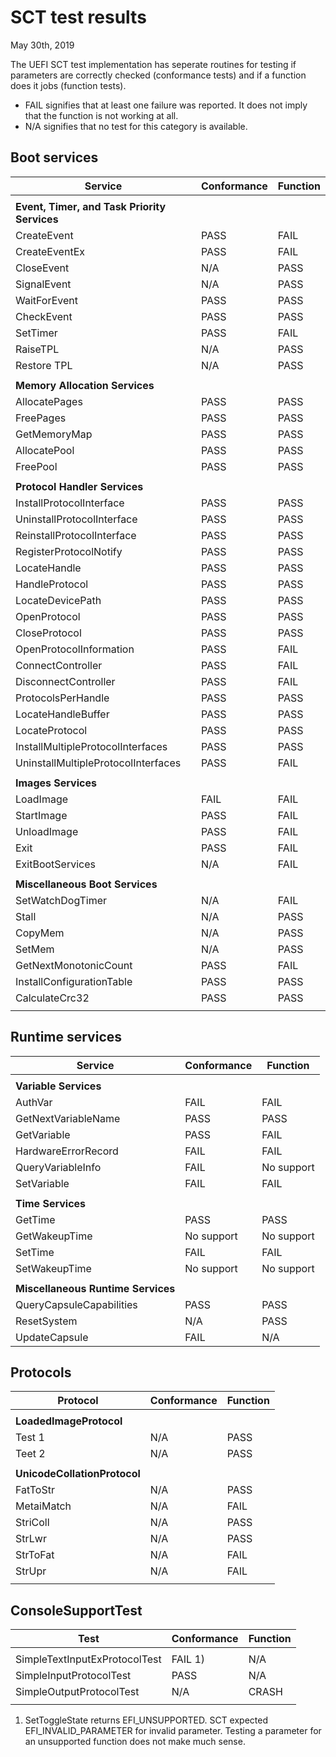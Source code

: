 # SCT test results

May 30th, 2019

The UEFI SCT test implementation has seperate routines for testing if parameters
are correctly checked (conformance tests) and if a function does it jobs
(function tests).

* FAIL signifies that at least one failure was reported. It does not imply that
  the function is not working at all.
* N/A signifies that no test for this category is available.

## Boot services

| Service                             | Conformance | Function   |
| ----------------------------------- | ----------- | ---------- |
|                                     |             |            |
| **Event, Timer, and Task Priority Services**                   |
| CreateEvent                         | PASS        | FAIL       |
| CreateEventEx                       | PASS        | FAIL       |
| CloseEvent                          | N/A         | PASS       |
| SignalEvent                         | N/A         | PASS       |
| WaitForEvent                        | PASS        | PASS       |
| CheckEvent                          | PASS        | PASS       |
| SetTimer                            | PASS        | FAIL       |
| RaiseTPL                            | N/A         | PASS       |
| Restore TPL                         | N/A         | PASS       |
|                                     |             |            |
| **Memory Allocation Services**                                 |
| AllocatePages                       | PASS        | PASS       |
| FreePages                           | PASS        | PASS       |
| GetMemoryMap                        | PASS        | PASS       |
| AllocatePool                        | PASS        | PASS       |
| FreePool                            | PASS        | PASS       |
|                                     |             |            |
| **Protocol Handler Services**                                  |
| InstallProtocolInterface            | PASS        | PASS       |
| UninstallProtocolInterface          | PASS        | PASS       |
| ReinstallProtocolInterface          | PASS        | PASS       |
| RegisterProtocolNotify              | PASS        | PASS       |
| LocateHandle                        | PASS        | PASS       |
| HandleProtocol                      | PASS        | PASS       |
| LocateDevicePath                    | PASS        | PASS       |
| OpenProtocol                        | PASS        | PASS       |
| CloseProtocol                       | PASS        | PASS       |
| OpenProtocolInformation             | PASS        | FAIL       |
| ConnectController                   | PASS        | FAIL       |
| DisconnectController                | PASS        | FAIL       |
| ProtocolsPerHandle                  | PASS        | PASS       |
| LocateHandleBuffer                  | PASS        | PASS       |
| LocateProtocol                      | PASS        | PASS       |
| InstallMultipleProtocolInterfaces   | PASS        | PASS       |
| UninstallMultipleProtocolInterfaces | PASS        | FAIL       |
|                                     |             |            |
| **Images Services**                                            |
| LoadImage                           | FAIL        | FAIL       |
| StartImage                          | PASS        | FAIL       |
| UnloadImage                         | PASS        | FAIL       |
| Exit                                | PASS        | FAIL       |
| ExitBootServices                    | N/A         | FAIL       |
|                                     |             |            |
| **Miscellaneous Boot Services**                                |
| SetWatchDogTimer                    | N/A         | FAIL       |
| Stall                               | N/A         | PASS       |
| CopyMem                             | N/A         | PASS       |
| SetMem                              | N/A         | PASS       |
| GetNextMonotonicCount               | PASS        | FAIL       |
| InstallConfigurationTable           | PASS        | PASS       |
| CalculateCrc32                      | PASS        | PASS       |
|                                     |             |            |

## Runtime services

| Service                              | Conformance | Function   |
| ------------------------------------ | ----------- | ---------- |
|                                      |             |            |
| **Variable Services**                                           |
| AuthVar                              | FAIL        | FAIL       |
| GetNextVariableName                  | PASS        | PASS       |
| GetVariable                          | PASS        | FAIL       |
| HardwareErrorRecord                  | FAIL        | FAIL       |
| QueryVariableInfo                    | FAIL        | No support |
| SetVariable                          | FAIL        | FAIL       |
|                                      |             |            |
| **Time Services**                                               |
| GetTime                              | PASS        | PASS       |
| GetWakeupTime                        | No support  | No support |
| SetTime                              | FAIL        | FAIL       |
| SetWakeupTime                        | No support  | No support |
|                                      |             |            |
| **Miscellaneous Runtime Services**                              |
| QueryCapsuleCapabilities             | PASS        | PASS       |
| ResetSystem                          | N/A         | PASS       |
| UpdateCapsule                        | FAIL        | N/A        |

## Protocols

| Protocol                            | Conformance | Function   |
| ----------------------------------- | ----------- | ---------- |
|                                     |             |            |
| **LoadedImageProtocol**                           |            |
| Test 1                              | N/A         | PASS       |
| Teet 2                              | N/A         | PASS       |
|                                     |             |            |
| **UnicodeCollationProtocol**                                   |
| FatToStr                            | N/A         | PASS       |
| MetaiMatch                          | N/A         | FAIL       |
| StriColl                            | N/A         | PASS       |
| StrLwr                              | N/A         | PASS       |
| StrToFat                            | N/A         | FAIL       |
| StrUpr                              | N/A         | FAIL       |
|                                     |             |            |


## ConsoleSupportTest

| Test                                | Conformance | Function   |
| ----------------------------------- | ----------- | ---------- |
|                                     |             |            |
| SimpleTextInputExProtocolTest       | FAIL 1)     | N/A        |
| SimpleInputProtocolTest             | PASS        | N/A        |
| SimpleOutputProtocolTest            | N/A         | CRASH      |
|                                     |             |            |

1) SetToggleState returns EFI\_UNSUPPORTED. SCT expected
   EFI\_INVALID\_PARAMETER for invalid parameter. Testing a parameter
   for an unsupported function does not make much sense.


